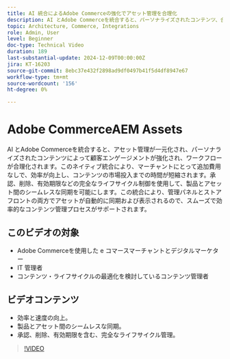 ```yaml
---
title: AI 統合によるAdobe Commerceの強化でアセット管理を合理化
description: AI とAdobe Commerceを統合すると、パーソナライズされたコンテンツ、合理化されたワークフロー、包括的なアセットライフサイクル管理を実現できます。
topic: Architecture, Commerce, Integrations
role: Admin, User
level: Beginner
doc-type: Technical Video
duration: 189
last-substantial-update: 2024-12-09T00:00:00Z
jira: KT-16203
source-git-commit: 8ebc37e432f2898ad9df0497b41f5d4df8947e67
workflow-type: tm+mt
source-wordcount: '156'
ht-degree: 0%

---
```



# Adobe CommerceAEM Assets

AI とAdobe Commerceを統合すると、アセット管理が一元化され、パーソナライズされたコンテンツによって顧客エンゲージメントが強化され、ワークフローが合理化されます。&#x200B; このネイティブ統合により、マーチャントにとって追加費用なしで、効率が向上し、コンテンツの市場投入までの時間が短縮されます。&#x200B; 承認、削除、有効期限などの完全なライフサイクル制御を使用して、製品とアセット間のシームレスな同期を可能にします。&#x200B; この統合により、管理パネルとストアフロントの両方でアセットが自動的に同期および表示されるので、スムーズで効率的なコンテンツ管理プロセスがサポートされます。&#x200B;

## このビデオの対象

- Adobe Commerceを使用した e コマースマーチャントとデジタルマーケター
- IT 管理者
- コンテンツ・ライフサイクルの最適化を検討しているコンテンツ管理者

## ビデオコンテンツ

- 効率と速度の向上。&#x200B;
- 製品とアセット間のシームレスな同期。&#x200B;
- 承認、削除、有効期限を含む、完全なライフサイクル管理。&#x200B;

>[!VIDEO](https://video.tv.adobe.com/v/3434076?learn=on)